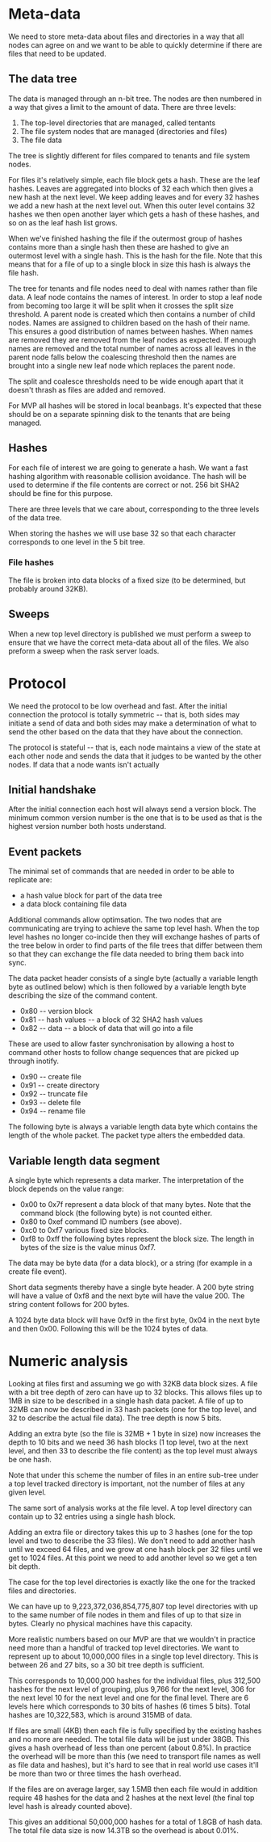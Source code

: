 # Meta-data #

We need to store meta-data about files and directories in a way that all nodes can agree on and we want to be able to quickly determine if there are files that need to be updated.

## The data tree ##

The data is managed through an n-bit tree. The nodes are then numbered in a way that gives a limit to the amount of data. There are three levels:

1. The top-level directories that are managed, called tentants
2. The file system nodes that are managed (directories and files)
3. The file data

The tree is slightly different for files compared to tenants and file system nodes.

For files it's relatively simple, each file block gets a hash. These are the leaf hashes. Leaves are aggregated into blocks of 32 each which then gives a new hash at the next level. We keep adding leaves and for every 32 hashes we add a new hash at the next level out. When this outer level contains 32 hashes we then open another layer which gets a hash of these hashes, and so on as the leaf hash list grows.

When we've finished hashing the file if the outermost group of hashes contains more than a single hash then these are hashed to give an outermost level with a single hash. This is the hash for the file. Note that this means that for a file of up to a single block in size this hash is always the file hash.

The tree for tenants and file nodes need to deal with names rather than file data. A leaf node contains the names of interest. In order to stop a leaf node from becoming too large it will be split when it crosses the split size threshold. A parent node is created which then contains a number of child nodes. Names are assigned to children based on the hash of their name. This ensures a good distribution of names between hashes. When names are removed they are removed from the leaf nodes as expected. If enough names are removed and the total number of names across all leaves in the parent node falls below the coalescing threshold then the names are brought into a single new leaf node which replaces the parent node.

The split and coalesce thresholds need to be wide enough apart that it doesn't thrash as files are added and removed.

For MVP all hashes will be stored in local beanbags. It's expected that these should be on a separate spinning disk to the tenants that are being managed.

## Hashes ##

For each file of interest we are going to generate a hash. We want a fast hashing algorithm with reasonable collision avoidance. The hash will be used to determine if the file contents are correct or not. 256 bit SHA2 should be fine for this purpose.

There are three levels that we care about, corresponding to the three levels of the data tree.

When storing the hashes we will use base 32 so that each character corresponds to one level in the 5 bit tree.

### File hashes ###

The file is broken into data blocks of a fixed size (to be determined, but probably around 32KB).


## Sweeps ##

When a new top level directory is published we must perform a sweep to ensure that we have the correct meta-data about all of the files. We also preform a sweep when the rask server loads.


# Protocol #

We need the protocol to be low overhead and fast. After the initial connection the protocol is totally symmetric -- that is, both sides may initiate a send of data and both sides may make a determination of what to send the other based on the data that they have about the connection.

The protocol is stateful -- that is, each node maintains a view of the state at each other node and sends the data that it judges to be wanted by the other nodes. If data that a node wants isn't actually

## Initial handshake ##

After the initial connection each host will always send a version block. The minimum common version number is the one that is to be used as that is the highest version number both hosts understand.


## Event packets ##

The minimal set of commands that are needed in order to be able to replicate are:

* a hash value block for part of the data tree
* a data block containing file data

Additional commands allow optimsation. The two nodes that are communicating are trying to achieve the same top level hash. When the top level hashes no longer co-incide then they will exchange hashes of parts of the tree below in order to find parts of the file trees that differ between them so that they can exchange the file data needed to bring them back into sync.

The data packet header consists of a single byte (actually a variable length byte as outlined below) which is then followed by a variable length byte describing the size of the command content.

* 0x80 -- version block
* 0x81 -- hash values -- a block of 32 SHA2 hash values
* 0x82 -- data -- a block of data that will go into a file

These are used to allow faster synchronisation by allowing a host to command other hosts to follow change sequences that are picked up through inotify.

* 0x90 -- create file
* 0x91 -- create directory
* 0x92 -- truncate file
* 0x93 -- delete file
* 0x94 -- rename file

The following byte is always a variable length data byte which contains the length of the whole packet. The packet type alters the embedded data.


## Variable length data segment ##

A single byte which represents a data marker. The interpretation of the block depends on the value range:

* 0x00 to 0x7f represent a data block of that many bytes. Note that the command block (the following byte) is not counted either.
* 0x80 to 0xef command ID numbers (see above).
* 0xc0 to 0xf7 various fixed size blocks.
* 0xf8 to 0xff the following bytes represent the block size. The length in bytes of the size is the value minus 0xf7.

The data may be byte data (for a data block), or a string (for example in a create file event).

Short data segments thereby have a single byte header. A 200 byte string will have a value of 0xf8 and the next byte will have the value 200. The string content follows for 200 bytes.

A 1024 byte data block will have 0xf9 in the first byte, 0x04 in the next byte and then 0x00. Following this will be the 1024 bytes of data.


# Numeric analysis #

Looking at files first and assuming we go with 32KB data block sizes. A file with a bit tree depth of zero can have up to 32 blocks. This allows files up to 1MB in size to be described in a single hash data packet. A file of up to 32MB can now be described in 33 hash packets (one for the top level, and 32 to describe the actual file data). The tree depth is now 5 bits.

Adding an extra byte (so the file is 32MB + 1 byte in size) now increases the depth to 10 bits and we need 36 hash blocks (1 top level, two at the next level, and then 33 to describe the file content) as the top level must always be one hash.

Note that under this scheme the number of files in an entire sub-tree under a top level tracked directory is important, not the number of files at any given level.

The same sort of analysis works at the file level. A top level directory can contain up to 32 entries using a single hash block.

Adding an extra file or directory takes this up to 3 hashes (one for the top level and two to describe the 33 files). We don't need to add another hash until we exceed 64 files, and we grow at one hash block per 32 files until we get to 1024 files. At this point we need to add another level so we get a ten bit depth.

The case for the top level directories is exactly like the one for the tracked files and directories.

We can have up to 9,223,372,036,854,775,807 top level directories with up to the same number of file nodes in them and files of up to that size in bytes. Clearly no physical machines have this capacity.

More realistic numbers based on our MVP are that we wouldn't in practice need more than a handful of tracked top level directories. We want to represent up to about 10,000,000 files in a single top level directory. This is between 26 and 27 bits, so a 30 bit tree depth is sufficient.

This corresponds to 10,000,000 hashes for the individual files, plus 312,500 hashes for the next level of grouping, plus 9,766 for the next level, 306 for the next level 10 for the next level and one for the final level. There are 6 levels here which corresponds to 30 bits of hashes (6 times 5 bits). Total hashes are 10,322,583, which is around 315MB of data.

If files are small (4KB) then each file is fully specified by the existing hashes and no more are needed.  The total file data will be just under 38GB. This gives a hash overhead of less than one percent (about 0.8%). In practice the overhead will be more than this (we need to transport file names as well as file data and hashes), but it's hard to see that in real world use cases it'll be more than two or three times the hash overhead.

If the files are on average larger, say 1.5MB then each file would in addition require 48 hashes for the data and 2 hashes at the next level (the final top level hash is already counted above).

This gives an additional 50,000,000 hashes for a total of 1.8GB of hash data. The total file data size is now 14.3TB so the overhead is about 0.01%.
